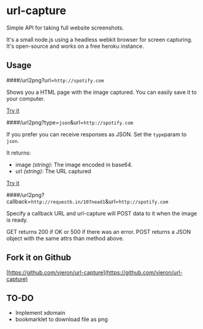 # url-capture

Simple API for taking full website screenshots.

It's a small node.js using a headless webkit browser for screen capturing.
It's open-source and works on a free heroku instance.

## Usage

####/url2png?url=`http://spotify.com`

Shows you a HTML page with the image captured. You can easily save it to your computer.

[Try it](http://url-capture.herokuapp.com/url2png?url=http://spotify.com)


####/url2png?type=`json`&url=`http://spotify.com`

If you prefer you can receive responses as JSON. Set the `type`param to `json`.

It returns:

- image *(string)*: The image encoded in base64.
- url *(string)*: The URL captured

[Try it](http://url-capture.herokuapp.com/url2png?type=json&url=http://spotify.com)


####/url2png?callback=`http://requestb.in/107nead1`&url=`http://spotify.com`

Specify a callback URL and url-capture will POST data to it when the image is ready.

GET returns 200 if OK or 500 if there was an error.
POST returns a JSON object with the same attrs than method above.



## Fork it on Github

[https://github.com/vieron/url-capture](https://github.com/vieron/url-capture)


## TO-DO
- Implement xdomain
- bookmarklet to download file as png
